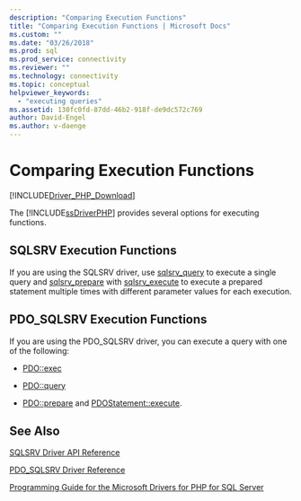 ```yaml
---
description: "Comparing Execution Functions"
title: "Comparing Execution Functions | Microsoft Docs"
ms.custom: ""
ms.date: "03/26/2018"
ms.prod: sql
ms.prod_service: connectivity
ms.reviewer: ""
ms.technology: connectivity
ms.topic: conceptual
helpviewer_keywords: 
  - "executing queries"
ms.assetid: 130fc0fd-87dd-46b2-918f-de9dc572c769
author: David-Engel
ms.author: v-daenge
---
```

# Comparing Execution Functions
[!INCLUDE[Driver_PHP_Download](../../includes/driver_php_download.md)]

The [!INCLUDE[ssDriverPHP](../../includes/ssdriverphp_md.md)] provides several options for executing functions.  

## SQLSRV Execution Functions  
If you are using the SQLSRV driver, use [sqlsrv_query](../../connect/php/sqlsrv-query.md) to execute a single query and [sqlsrv_prepare](../../connect/php/sqlsrv-prepare.md) with [sqlsrv_execute](../../connect/php/sqlsrv-execute.md) to execute a prepared statement multiple times with different parameter values for each execution.  

## PDO_SQLSRV Execution Functions 
If you are using the PDO_SQLSRV driver, you can execute a query with one of the following:  
  
-   [PDO::exec](../../connect/php/pdo-exec.md)  
  
-   [PDO::query](../../connect/php/pdo-query.md)  
  
-   [PDO::prepare](../../connect/php/pdo-prepare.md) and [PDOStatement::execute](../../connect/php/pdostatement-execute.md).  
  
## See Also  
[SQLSRV Driver API Reference](../../connect/php/sqlsrv-driver-api-reference.md)

[PDO_SQLSRV Driver Reference](../../connect/php/pdo-sqlsrv-driver-reference.md)

[Programming Guide for the Microsoft Drivers for PHP for SQL Server](../../connect/php/programming-guide-for-php-sql-driver.md)
  
